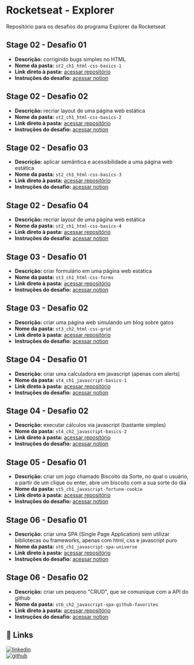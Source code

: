 # Rocketseat - Explorer
 Repositório para os desafios do programa Explorer da Rocketseat

## Stage 02 - Desafio 01
 - **Descrição:** corrigindo bugs simples no HTML  
 - **Nome da pasta:** `st2_ch1_html-css-basics-1`  
 - **Link direto à pasta:** [acessar repositório](https://awesomeopensource.com/project/elangosundar/awesome-README-templates)  
 - **Instruções do desafio:** [acessar notion](https://efficient-sloth-d85.notion.site/Iniciante-Corrigindo-bugs-01-b448368a774c4badae1964ab414f5272)  

## Stage 02 - Desafio 02
 - **Descrição:** recriar layout de uma página web estática  
 - **Nome da pasta:** `st2_ch1_html-css-basics-2`  
 - **Link direto à pasta:** [acessar repositório ](https://github.com/jessebcorreia/rocketseat-explorer/tree/main/challenges/st2_ch2_html-css-basics-2)  
 - **Instruções do desafio:** [acessar notion](https://efficient-sloth-d85.notion.site/Desafio-intermedi-rio-Recriando-layout-19dfbff7b19c47c59a286afa37d42543)  

## Stage 02 - Desafio 03
 - **Descrição:** aplicar semântica e acessibilidade a uma página web estática  
 - **Nome da pasta:** `st2_ch1_html-css-basics-3`  
 - **Link direto à pasta:** [acessar repositório](https://github.com/jessebcorreia/rocketseat-explorer/tree/main/challenges/st2_ch3_html-css-basics-3)  
 - **Instruções do desafio:** [acessar notion](https://efficient-sloth-d85.notion.site/Intermedi-rio-Sem-ntica-e-acessibilidade-849b1ec224c349e3854a20aed395a45f)

## Stage 02 - Desafio 04
 - **Descrição:** recriar layout de uma página web estática  
 - **Nome da pasta:** `st2_ch1_html-css-basics-4`  
 - **Link direto à pasta:** [acessar repositório  ](https://github.com/jessebcorreia/rocketseat-explorer/tree/main/challenges/st2_ch4_html-css-basics-4)
 - **Instruções do desafio:** [acessar notion](https://efficient-sloth-d85.notion.site/Desafio-avan-ado-Recriando-layout-17338681d78c439aa64ac9474d7c6d92)  

## Stage 03 - Desafio 01
 - **Descrição:** criar formulário em uma página web estática  
 - **Nome da pasta:** `st3_ch1_html-css-forms`  
 - **Link direto à pasta:** [acessar repositório  ](https://github.com/jessebcorreia/rocketseat-explorer/tree/main/challenges/st3_ch1_html-css-forms)  
 - **Instruções do desafio:** [acessar notion](https://efficient-sloth-d85.notion.site/Criando-formul-rios-462826c68ea54d61b1eff955158d1a6d)

## Stage 03 - Desafio 02
 - **Descrição:** criar uma página web simulando um blog sobre gatos  
 - **Nome da pasta:** `st3_ch2_html-css-grid`  
 - **Link direto à pasta:** [acessar repositório](https://github.com/jessebcorreia/rocketseat-explorer/tree/main/challenges/st3_ch2_html-css-grid)  
 - **Instruções do desafio:** [acessar notion](https://efficient-sloth-d85.notion.site/Blog-de-gatos-9c1a26b2286742cb9a457c5cd919b272)

## Stage 04 - Desafio 01
 - **Descrição:** criar uma calculadora em javascript (apenas com alerts)  
 - **Nome da pasta:** `st4_ch1_javascript-basics-1`  
 - **Link direto à pasta:** [acessar repositório](https://github.com/jessebcorreia/rocketseat-explorer/tree/main/challenges/st4_ch1_javascript-basics-1)  
 - **Instruções do desafio:** [acessar notion](https://efficient-sloth-d85.notion.site/Exerc-cio-01-e6474ddfeb70412b9980d3a8f3327256)

## Stage 04 - Desafio 02
 - **Descrição:** executar cálculos via javascript (bastante simples)  
 - **Nome da pasta:** `st4_ch2_javascript-basics-2`  
 - **Link direto à pasta:** [acessar repositório](https://github.com/jessebcorreia/rocketseat-explorer/tree/main/challenges/st4_ch2_javascript-basics-2)  
 - **Instruções do desafio:** [acessar notion](https://efficient-sloth-d85.notion.site/Exerc-cio-02-41080263d073491a908e37c6e4145361)

## Stage 05 - Desafio 01
 - **Descrição:** criar um jogo chamado Biscoito da Sorte, no qual o usuário, a partir de um clique ou enter, abre um biscoito com a sua sorte do dia  
 - **Nome da pasta:** `st5_ch1_javascript-fortune-cookie`  
 - **Link direto à pasta:** [acessar repositório](https://github.com/jessebcorreia/rocketseat-explorer/tree/main/challenges/st5_ch1_javascript-fortune-cookie)  
 - **Instruções do desafio:** [acessar notion](https://efficient-sloth-d85.notion.site/Biscoito-da-Sorte-3ec5cf82a6dc41eb9672f21351a309b8)

## Stage 06 - Desafio 01
 - **Descrição:** criar uma SPA (Single Page Application) sem utilizar bibliotecas ou frameworks, apenas com html, css e javascript puro   
 - **Nome da pasta:** `st6_ch1_javascript-spa-universe`  
 - **Link direto à pasta:** [acessar repositório](https://github.com/jessebcorreia/rocketseat-explorer/tree/main/challenges/st6_ch1_javascript-spa-universe)  
 - **Instruções do desafio:** [acessar notion](https://efficient-sloth-d85.notion.site/SPA-Universe-5f75e94ba7ce4292a06905eb3417420c)

## Stage 06 - Desafio 02
 - **Descrição:** criar um pequeno "CRUD", que se comunique com a API do github  
 - **Nome da pasta:** `st6_ch2_javascript-spa-github-favorites`  
 - **Link direto à pasta:** [acessar repositório](https://github.com/jessebcorreia/rocketseat-explorer/tree/main/challenges/st6_ch2_javascript-spa-github-favorites)  
 - **Instruções do desafio:** [acessar notion](https://efficient-sloth-d85.notion.site/GitFav-f8ff1c18b23745c0b46cd8d61f74b596)  

## 🔗 Links
[![linkedin](https://img.shields.io/badge/linkedin-0A66C2?style=for-the-badge&logo=linkedin&logoColor=white)](https://www.linkedin.com/)  
[![github](https://img.shields.io/badge/GitHub-100000?style=for-the-badge&logo=github&logoColor=white)](https://github.com/jessebcorreia/)
